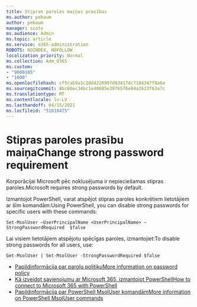 ```yaml
---
title: Stipras paroles maiņas prasības
ms.author: pebaum
author: pebaum
manager: scotv
ms.audience: Admin
ms.topic: article
ms.service: o365-administration
ROBOTS: NOINDEX, NOFOLLOW
localization_priority: Normal
ms.collection: Adm_O365
ms.custom:
- "9000105"
- "1600"
ms.openlocfilehash: cf5cab9a1c2dd4226997d93417dc7104347f8a6e
ms.sourcegitcommit: 8bc60ec34bc1e40685e3976576e04a2623f63a7c
ms.translationtype: MT
ms.contentlocale: lv-LV
ms.lasthandoff: 04/15/2021
ms.locfileid: "51818475"
---
```

# <a name="change-strong-password-requirement"></a><span data-ttu-id="53958-102">Stipras paroles prasību maiņa</span><span class="sxs-lookup"><span data-stu-id="53958-102">Change strong password requirement</span></span>

<span data-ttu-id="53958-103">Korporācijai Microsoft pēc noklusējuma ir nepieciešamas stipras paroles.</span><span class="sxs-lookup"><span data-stu-id="53958-103">Microsoft requires strong passwords by default.</span></span>

<span data-ttu-id="53958-104">Izmantojot PowerShell, varat atspējot stipras paroles konkrētiem lietotājiem ar šīm komandām:</span><span class="sxs-lookup"><span data-stu-id="53958-104">Using PowerShell, you can disable strong passwords for specific users with these commands:</span></span>

`Set-MsolUser –UserPrincipalName <UserPrincipalName> –StrongPasswordRequired  $false`

<span data-ttu-id="53958-105">Lai visiem lietotājiem atspējotu spēcīgas paroles, izmantojiet:</span><span class="sxs-lookup"><span data-stu-id="53958-105">To disable strong passwords for all users, use:</span></span>

`Get-MsolUser | Set-MsolUser -StrongPasswordRequired $false`

- [<span data-ttu-id="53958-106">Papildinformācija par paroļu politiku</span><span class="sxs-lookup"><span data-stu-id="53958-106">More information on password policy</span></span>](https://docs.microsoft.com/azure/active-directory/authentication/concept-sspr-policy#password-policies-that-only-apply-to-cloud-user-accounts)
- [<span data-ttu-id="53958-107">Kā izveidot savienojumu ar Microsoft 365, izmantojot PowerShell</span><span class="sxs-lookup"><span data-stu-id="53958-107">How to connect to Microsoft 365 with PowerShell</span></span>](https://docs.microsoft.com/office365/enterprise/powershell/connect-to-office-365-powershell#connect-with-the-microsoft-azure-active-directory-module-for-windows-powershell)
- [<span data-ttu-id="53958-108">Papildinformācija par PowerShell MsolUser komandām</span><span class="sxs-lookup"><span data-stu-id="53958-108">More information on PowerShell MsolUser commands</span></span>](https://docs.microsoft.com/powershell/module/msonline/set-msoluser?view=azureadps-1.0)

